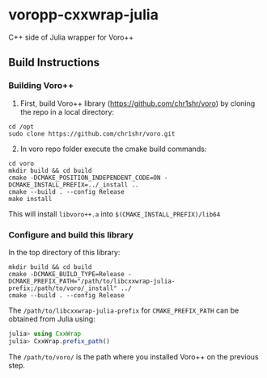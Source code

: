 # voropp-cxxwrap-julia
C++ side of Julia wrapper for Voro++

## Build Instructions

### Building Voro++
1. First, build Voro++ library (https://github.com/chr1shr/voro) by cloning the repo in a local directory:
```
cd /opt
sudo clone https://github.com/chr1shr/voro.git
```
2. In voro repo folder execute the cmake build commands:

```
cd voro
mkdir build && cd build
cmake -DCMAKE_POSITION_INDEPENDENT_CODE=ON -DCMAKE_INSTALL_PREFIX=../_install ..
cmake --build . --config Release
make install
```
This will install `libvoro++.a` into `$(CMAKE_INSTALL_PREFIX)/lib64`

### Configure and build this library
In the top directory of this library:
```
mkdir build && cd build
cmake -DCMAKE_BUILD_TYPE=Release -DCMAKE_PREFIX_PATH="/path/to/libcxxwrap-julia-prefix;/path/to/voro/_install" ../
cmake --build . --config Release
```

The `/path/to/libcxxwrap-julia-prefix` for `CMAKE_PREFIX_PATH` can be obtained from Julia using:
```julia
julia> using CxxWrap
julia> CxxWrap.prefix_path()
```

The `/path/to/voro/` is the path where you installed Voro++ on the previous step.